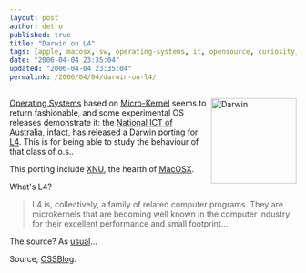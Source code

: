 ```yaml
---
layout: post
author: detro
published: true
title: "Darwin on L4"
tags: [apple, macosx, sw, operating-systems, it, opensource, curiosity, english, bsd, projects]
date: "2006-04-04 23:35:04"
updated: "2006-04-04 23:35:04"
permalink: /2006/04/04/darwin-on-l4/
---
```


<img src="http://www.ossblog.it/uploads/Hexley_fork_450.png" alt="Darwin" align="right" width="150" />
<a href="http://en.wikipedia.org/wiki/Operating_system">Operating Systems</a> based on <a href="http://en.wikipedia.org/wiki/Microkernel">Micro-Kernel</a> seems to return fashionable, and some experimental OS releases demonstrate it: the <a href="http://www.ertos.nicta.com.au/software/darbat/">National ICT of Australia</a>, infact, has released a <a href="http://en.wikipedia.org/wiki/Darwin_%28operating_system%29">Darwin</a> porting for <a href="http://en.wikipedia.org/wiki/L4_microkernel_family">L4</a>. This is for being able to study the behaviour of that class of o.s..

This porting include <a href="http://en.wikipedia.org/wiki/Xnu">XNU</a>, the hearth of <a href="http://en.wikipedia.org/wiki/MacOSX">MacOSX</a>.

<!--more-->
What's L4?
<blockquote>L4 is, collectively, a family of related computer programs. They are microkernels that are becoming well known in the computer industry for their excellent performance and small footprint... </blockquote>
The source? As <a href="http://en.wikipedia.org/wiki/L4_microkernel_family">usual</a>...

Source, <a href="http://www.ossblog.it/post/752/darwin_port_l4_xnu">OSSBlog</a>.
